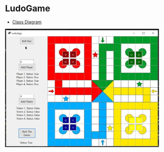 # LudoGame

- [Class Diagram](https://github.com/probabilitynokami/ClassDiagram/blob/main/Ludo.md)

![progress-game-app](assets/progress2.png)